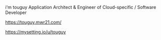 i'm touguy
Application Architect & Engineer of Cloud-specific / Software Developer 

https://touguy.mwr21.com/

https://mysetting.io/u/touguy

